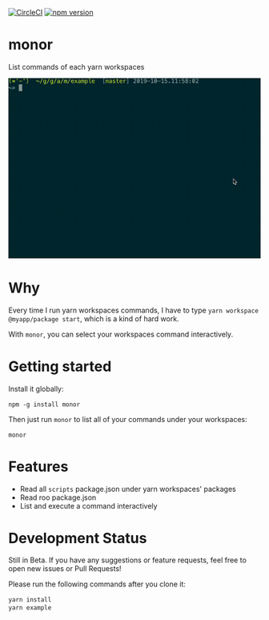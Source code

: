 [![CircleCI](https://circleci.com/gh/acro5piano/monor.svg?style=svg)](https://circleci.com/gh/acro5piano/monor)
[![npm version](https://badge.fury.io/js/monor.svg)](https://badge.fury.io/js/monor)

# monor

List commands of each yarn workspaces

![image](https://github.com/acro5piano/monor/blob/master/demo.gif?raw=true)

# Why

Every time I run yarn workspaces commands, I have to type `yarn workspace @myapp/package start`, which is a kind of hard work.

With `monor`, you can select your workspaces command interactively.

# Getting started

Install it globally:

```
npm -g install monor
```

Then just run `monor` to list all of your commands under your workspaces:

```
monor
```

# Features

- Read all `scripts` package.json under yarn workspaces' packages
- Read roo package.json
- List and execute a command interactively

# Development Status

Still in Beta. If you have any suggestions or feature requests, feel free to open new issues or Pull Requests!

Please run the following commands after you clone it:

```
yarn install
yarn example
```
